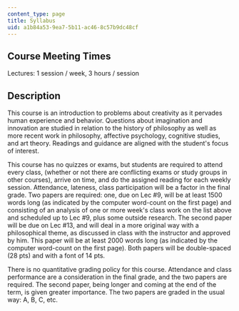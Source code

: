 ```yaml
---
content_type: page
title: Syllabus
uid: a1b84a53-9ea7-5b11-ac46-8c57b9dc48cf
---
```


Course Meeting Times
--------------------

Lectures: 1 session / week, 3 hours / session

Description
-----------

This course is an introduction to problems about creativity as it pervades human experience and behavior. Questions about imagination and innovation are studied in relation to the history of philosophy as well as more recent work in philosophy, affective psychology, cognitive studies, and art theory. Readings and guidance are aligned with the student's focus of interest.

This course has no quizzes or exams, but students are required to attend every class, (whether or not there are conflicting exams or study groups in other courses), arrive on time, and do the assigned reading for each weekly session. Attendance, lateness, class participation will be a factor in the final grade. Two papers are required: one, due on Lec #9, will be at least 1500 words long (as indicated by the computer word-count on the first page) and consisting of an analysis of one or more week's class work on the list above and scheduled up to Lec #9, plus some outside research. The second paper will be due on Lec #13, and will deal in a more original way with a philosophical theme, as discussed in class with the instructor and approved by him. This paper will be at least 2000 words long (as indicated by the computer word-count on the first page). Both papers will be double-spaced (28 pts) and with a font of 14 pts.

There is no quantitative grading policy for this course. Attendance and class performance are a consideration in the final grade, and the two papers are required. The second paper, being longer and coming at the end of the term, is given greater importance. The two papers are graded in the usual way: A, B, C, etc.